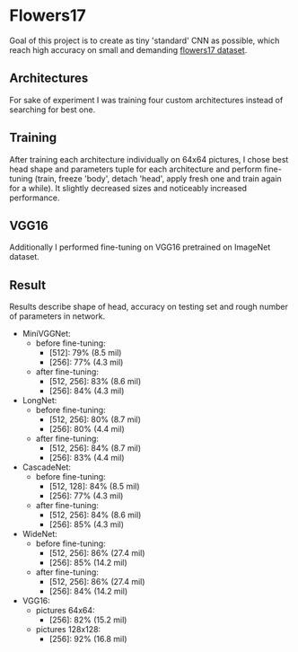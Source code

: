 # Flowers17

Goal of this project is to create as tiny 'standard' CNN as possible, which reach high accuracy on small and demanding [flowers17 dataset](https://www.mozilla.org). 

## Architectures

For sake of experiment I was training four custom architectures instead of searching for best one. 

## Training

After training each architecture individually on 64x64 pictures, I chose best head shape and parameters tuple for each architecture and perform fine-tuning (train, freeze 'body', detach 'head', apply fresh one and train again for a while). It slightly decreased sizes and noticeably increased performance.

## VGG16

Additionally I performed fine-tuning on VGG16 pretrained on ImageNet dataset. 

## Result

Results describe shape of head, accuracy on testing set and rough number of parameters in network.

- MiniVGGNet:
    - before fine-tuning:
        - \[512\]: 79% (8.5 mil)
        - \[256\]: 77% (4.3 mil)
    - after fine-tuning:
        - \[512, 256\]: 83% (8.6 mil)
        - \[256\]: 84% (4.3 mil)
- LongNet:
    - before fine-tuning:
        - \[512, 256\]: 80% (8.7 mil)
        - \[256\]: 80% (4.4 mil)
    - after fine-tuning:
        - \[512, 256\]: 84% (8.7 mil)
        - \[256\]: 83% (4.4 mil)
- CascadeNet:
    - before fine-tuning:
        - \[512, 128\]: 84% (8.5 mil)
        - \[256\]: 77% (4.3 mil)
    - after fine-tuning:
        - \[512, 256\]: 84% (8.6 mil)
        - \[256\]: 85% (4.3 mil)
- WideNet:
    - before fine-tuning:
        - \[512, 256\]: 86% (27.4 mil)
        - \[256\]: 85% (14.2 mil)
    - after fine-tuning:
        - \[512, 256\]: 86% (27.4 mil)
        - \[256\]: 84% (14.2 mil)
- VGG16:
    - pictures 64x64:
        - \[256\]: 82% (15.2 mil)
    - pictures 128x128:
        - \[256\]: 92% (16.8 mil)